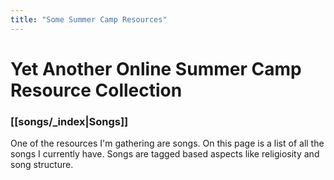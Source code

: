 ```yaml
---
title: "Some Summer Camp Resources"
---
```


# Yet Another Online Summer Camp Resource Collection

### [[songs/_index|Songs]]

One of the resources I'm gathering are songs. On this page is a list of all the songs I currently have. Songs are tagged based aspects like religiosity and song structure. 
